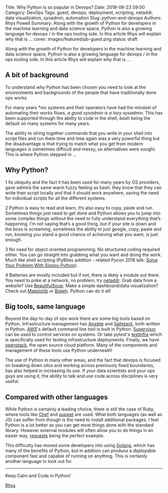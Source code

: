 Title: Why Python is so popular in Devops?
Date: 2018-06-23 09:00
Category: DevOps
Tags: guest, devops, deployment, scripting, netaddr, data visualization, sysadmin, automation
Slug: python-and-devops
Authors: Rhys Powell
Summary: Along with the growth of Python for developers in the machine learning and data science space, Python is also a growing language for devops / in the ops tooling side. In this article Rhys will explain why that is ...
cover: images/featured/pb-guest.png
status: draft

Along with the growth of Python for developers in the machine learning and data science space, Python is also a growing language for devops / in the ops tooling side. In this article Rhys will explain why that is ...

## A bit of background

To understand why Python has been chosen you need to look at the environments and backgrounds of the people that have traditionally done ops works.

For many years \*nix systems and their operators have had the mindset of automating their works flows, _a good sysadmin is a lazy sysadmin_. This has been supported through the ability to code in the shell, _bash_ being the default on many systems for many years.

The ability to string together commands that you write in your shell into script files and run them time and time again was a very powerful thing but the disadvantage is that trying to match what you get from modern languages is sometimes difficult and messy, so alternatives were sought. This is where Python stepped in ...

## Why Python?

1 Its ubiquity and the fact it has been used for many years by OS providers, gave admins the same warm fuzzy feeling as bash: they know that they can write their script locally and that it should work anywhere, saving the need for individual scripts for all the different systems.

2 Python is easy to read and learn, It’s also easy to copy, paste and run. Sometimes things just need to get done and Python allows you to jump into some complex things without the need to fully understand everything that’s happening. I’m not saying that’s a good thing, but if your site is down and the boss is screaming, sometimes the ability to just google, copy, paste and run, knowing you stand a good chance of achieving what you want, is just enough.

3 No need for object oriented programming. No structured coding required either. You can go straight into grabbing what you want and doing the work. Much like shell scripting (PyBites addition - related Pycon 2018 talk: [Solve Your Problem With Sloppy Python](https://www.youtube.com/watch?v=QsTVDx20y1M)).

4 Batteries are mostly included but if not, there is likely a module out there. You need to poke at a network, no problem, try [netaddr](http://netaddr.readthedocs.io/en/latest/). Grab data from a website? Use [BeautifulSoup](https://pybit.es/tag/beautifulsoup.html). Make a simple dashboard/data visualization? Check out [Matplotlib](https://pybit.es/tag/matplotlib.html) or [Bokeh](https://pybit.es/tag/bokeh.html). Python can do it all!

## Big tools, same language

Beyond the day-to-day of ops work there are some big tools based on Python. Infrastructure management has [Ansible](https://www.ansible.com) and [Saltstack](https://saltstack.com), both written in Python. [AWS](https://aws.amazon.com)'s default command line tool is built in Python. [Supervisor](http://supervisord.org) can be used to control services on systems. Or take pytest's [testinfra](https://github.com/philpep/testinfra) which is specifically used for testing infrastructure deployments. Finally, we have [openstack](https://www.openstack.org), the open source cloud platform. Many of the components and management of these tools use Python underneath!

The use of Python in many other areas, and the fact that devops is focused on breaking down silos and working across previously fixed boundaries, has also helped in increasing its use. If your data scientists and your ops guys are using it, the ability to talk and use code across disciplines is very useful.

## Compared with other languages

While Python is certainly a leading choice, there is still the case of Ruby, where tools like [Chef](https://www.chef.io) and [puppet](https://puppet.com) are used. What both languages (as well as JS) can suffer from though is the need to install additional packages. I feel Python is a lot better as you can get most things done with the standard library. However external modules will often allow you to do things in an easier way, [requests](http://docs.python-requests.org/en/master/) being the perfect example.

This difficulty has moved some developers into using [Golang](https://golang.org), which has many of the benefits of Python, but in addition can produce a _deployable_ component fast and capable of running on anything. This is certainly another language to look out for.

---
Keep Calm and Code in Python!

[Rhys](pages/guests.html#rhyspowell)
